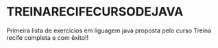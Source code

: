 # TREINARECIFECURSODEJAVA
Primeira lista de exercicios em liguagem java proposta pelo curso Treina recife completa e com êxito!! 
